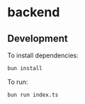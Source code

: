 # backend

## Development

To install dependencies:

```bash
bun install
```

To run:

```bash
bun run index.ts
```
